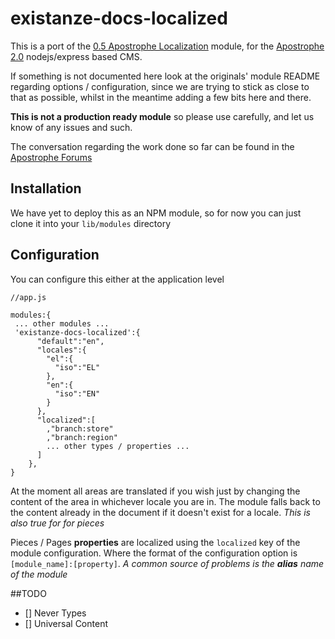 # existanze-docs-localized

This is a port of the [0.5 Apostrophe Localization](https://github.com/punkave/apostrophe-localization) module, 
for the [Apostrophe 2.0](http://apostrophecms.org/) nodejs/express based CMS.

If something is not documented here look at the originals' module README regarding options / configuration, 
since we are trying to stick as close to that as possible, whilst in the meantime adding a few bits here and there. 

**This is not a production ready module** so please use carefully, and let us know of any issues and such.

The conversation regarding the work done so far can be found in the [Apostrophe Forums](http://forum.apostrophecms.org/t/port-apostrophe-localization-to-2-0-0/118/7)

## Installation

We have yet to deploy this as an NPM module, so for now you can just clone it into your ```lib/modules``` directory

## Configuration

You can configure this either at the application level

```
//app.js

modules:{
 ... other modules ...
 'existanze-docs-localized':{
      "default":"en",
      "locales":{
        "el":{
          "iso":"EL"
        },
        "en":{
          "iso":"EN"
        }
      },
      "localized":[
        ,"branch:store"
        ,"branch:region"
        ... other types / properties ...
      ]
    },
}
```


At the moment all areas are translated if you wish just by changing the content of the area in whichever locale you are in. 
The module falls back to the content already in the document if it doesn't exist for a locale. _This is also true for for pieces_

Pieces / Pages **properties** are localized using the ```localized``` key of the module configuration.
Where the format of the configuration option is ```[module_name]:[property]```. 
_A common source of problems is the **alias** name of the module_


##TODO

- [] Never Types
- [] Universal Content 






